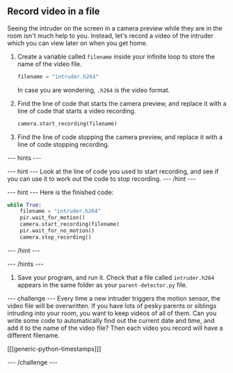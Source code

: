 ## Record video in a file

Seeing the intruder on the screen in a camera preview while they are in the room isn't much help to you. Instead, let's record a video of the intruder which you can view later on when you get home.

1. Create a variable called `filename` inside your infinite loop to store the name of the video file.

    ```python
    filename = "intruder.h264"
    ```

    In case you are wondering, `.h264` is the video format.

1. Find the line of code that starts the camera preview, and replace it with a line of code that starts a video recording.

    ```python
    camera.start_recording(filename)
    ```

1. Find the line of code stopping the camera preview, and replace it with a line of code stopping recording.

--- hints ---

--- hint ---
Look at the line of code you used to start recording, and see if you can use it to work out the code to stop recording.
--- /hint ---

--- hint ---
Here is the finished code:
```python
while True:
    filename = "intruder.h264"
    pir.wait_for_motion()
    camera.start_recording(filename)
    pir.wait_for_no_motion()
	camera.stop_recording()
```
--- /hint ---

--- /hints ---

1. Save your program, and run it. Check that a file called `intruder.h264` appears in the same folder as your `parent-detector.py` file.

--- challenge ---
Every time a new intruder triggers the motion sensor, the video file will be overwritten. If you have lots of pesky parents or siblings intruding into your room, you want to keep videos of all of them. Can you write some code to automatically find out the current date and time, and add it to the name of the video file? Then each video you record will have a different filename.

[[[generic-python-timestamps]]]

--- /challenge ---
